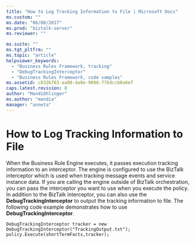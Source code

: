 ```yaml
---
title: "How to Log Tracking Information to File | Microsoft Docs"
ms.custom: ""
ms.date: "06/08/2017"
ms.prod: "biztalk-server"
ms.reviewer: ""

ms.suite: ""
ms.tgt_pltfrm: ""
ms.topic: "article"
helpviewer_keywords: 
  - "Business Rules Framework, tracking"
  - "DebugTrackingInterceptor"
  - "Business Rules Framework, code samples"
ms.assetid: c832b763-aa08-4a0e-9086-776dccb0a6ef
caps.latest.revision: 8
author: "MandiOhlinger"
ms.author: "mandia"
manager: "anneta"
---
```

# How to Log Tracking Information to File
When the Business Rule Engine executes, it passes execution tracking information to an interceptor. The engine is configured to use the BizTalk interceptor which is used when tracking message events and service instance data. If you are calling the engine outside of BizTalk orchestration, you can pass the interceptor you want to use when you execute the policy. In addition to the BizTalk interceptor, you can also use the **DebugTrackingInterceptor** to output the tracking information to file. The following code example demonstrates how to use **DebugTrackingInterceptor**.  
  
```  
DebugTrackingInterceptor tracker = new DebugTrackingInterceptor("TrackingOutput.txt");  
policy.Execute(shortTermFacts,tracker);  
```